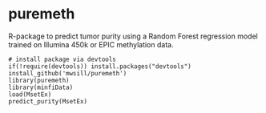 puremeth
========

R-package to predict tumor purity using a Random Forest regression model trained on Illumina 450k or EPIC methylation data.

```{r}
# install package via devtools
if(!require(devtools)) install.packages("devtools")                
install_github('mwsill/puremeth')
library(puremeth)
library(minfiData)
load(MsetEx)
predict_purity(MsetEx)
```